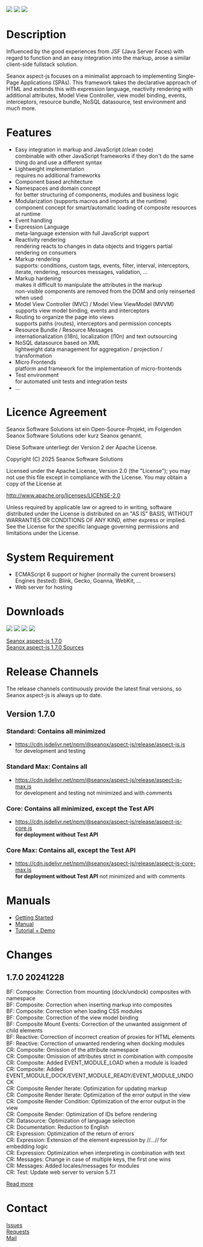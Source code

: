 <p>
  <a href="https://github.com/seanox/aspect-js/pulls"
    ><img src="https://img.shields.io/badge/development-active-green?style=for-the-badge"
  ></a>  
  <a href="https://github.com/seanox/aspect-js/issues"
    ><img src="https://img.shields.io/badge/maintenance-active-green?style=for-the-badge"
  ></a>
  <a href="http://seanox.de/contact"
    ><img src="https://img.shields.io/badge/support-active-green?style=for-the-badge"
  ></a>
</p>


# Description
Influenced by the good experiences from JSF (Java Server Faces) with regard to
function and an easy integration into the markup, arose a similar client-side
fullstack solution.

Seanox aspect-js focuses on a minimalist approach to implementing Single-Page
Applications (SPAs). This framework takes the declarative approach of HTML and
extends this with expression language, reactivity rendering with additional
attributes, Model View Controller, view model binding, events, interceptors,
resource bundle, NoSQL datasource, test environment and much more.


# Features
- Easy integration in markup and JavaScript (clean code)  
  combinable with other JavaScript frameworks if they don't do the same thing do
  and use a different syntax
- Lightweight implementation  
  requires no additional frameworks
- Component based architecture
- Namespaces and domain concept  
  for better structuring of components, modules and business logic
- Modularization (supports macros and imports at the runtime)  
  component concept for smart/automatic loading of composite resources at runtime
- Event handling
- Expression Language  
  meta-language extension with full JavaScript support
- Reactivity rendering  
  rendering reacts to changes in data objects and triggers partial rendering on
  consumers
- Markup rendering  
  supports: conditions, custom tags, events, filter, interval, interceptors,
  iterate, rendering, resources messages, validation, ...
- Markup hardening  
  makes it difficult to manipulate the attributes in the markup  
  non-visible components are removed from the DOM and only reinserted when used  
- Model View Controller (MVC) / Model View ViewModel (MVVM)  
  supports view model binding, events and interceptors 
- Routing to organize the page into views  
  supports paths (routes), interceptors and permission concepts
- Resource Bundle / Resource Messages  
  internationalization (i18n), localization (l10n) and text outsourcing 
- NoSQL datasource based on XML  
  lightweight data management for aggregation / projection / transformation
- Micro Frontends  
  platform and framework for the implementation of micro-frontends
- Test environment  
  for automated unit tests and integration tests
- ... 


# Licence Agreement
Seanox Software Solutions ist ein Open-Source-Projekt, im Folgenden
Seanox Software Solutions oder kurz Seanox genannt.

Diese Software unterliegt der Version 2 der Apache License.

Copyright (C) 2025 Seanox Software Solutions

Licensed under the Apache License, Version 2.0 (the "License"); you may not use
this file except in compliance with the License. You may obtain a copy of the
License at

http://www.apache.org/licenses/LICENSE-2.0

Unless required by applicable law or agreed to in writing, software distributed
under the License is distributed on an "AS IS" BASIS, WITHOUT WARRANTIES OR
CONDITIONS OF ANY KIND, either express or implied. See the License for the
specific language governing permissions and limitations under the License.


# System Requirement
- ECMAScript 6 support or higher (normally the current browsers)  
  Engines (tested): Blink, Gecko, Goanna, WebKit, ...  
- Web server for hosting


# Downloads
<p>
  <img src="https://img.shields.io/badge/Blink-tested-green?style=for-the-badge">
  <img src="https://img.shields.io/badge/Gecko-tested-green?style=for-the-badge">
  <img src="https://img.shields.io/badge/Goanna-tested-green?style=for-the-badge">
  <img src="https://img.shields.io/badge/WebKit-tested-green?style=for-the-badge">
</p>

[Seanox aspect-js 1.7.0](https://github.com/seanox/aspect-js/releases/download/1.7.0/aspect-js-1.7.0.zip)  
[Seanox aspect-js 1.7.0 Sources](https://github.com/seanox/aspect-js/archive/refs/tags/1.7.0.zip)


# Release Channels
The release channels continuously provide the latest final versions, so Seanox
aspect-js is always up to date.

## Version 1.7.0

### Standard: Contains all minimized
- https://cdn.jsdelivr.net/npm/@seanox/aspect-js/release/aspect-js.js  
  for development and testing

### Standard Max: Contains all
- https://cdn.jsdelivr.net/npm/@seanox/aspect-js/release/aspect-js-max.js  
  for development and testing not minimized and with comments

### Core: Contains all minimized, except the Test API
- https://cdn.jsdelivr.net/npm/@seanox/aspect-js/release/aspect-js-core.js  
  __for deployment without Test API__

### Core Max: Contains all, except the Test API
- https://cdn.jsdelivr.net/npm/@seanox/aspect-js/release/aspect-js-core-max.js  
  __for deployment without Test API__ not minimized and with comments


# Manuals
- [Getting Started](https://github.com/seanox/aspect-js/blob/master/manual/introduction.md#einf&uuml;hrung)
- [Manual](https://github.com/seanox/aspect-js/tree/master/manual/#readme)
- [Tutorial + Demo](https://github.com/seanox/aspect-js-tutorial#description)


# Changes
## 1.7.0 20241228  
BF: Composite: Correction from mounting (dock/undock) composites with namespace  
BF: Composite: Correction when inserting markup into composites  
BF: Composite: Correction when loading CSS modules  
BF: Composite: Correction of the view model binding  
BF: Composite Mount Events: Correction of the unwanted assignment of child elements  
BF: Reactive: Correction of incorrect creation of proxies for HTML elements  
BF: Reactive: Correction of unwanted rendering when docking modules  
CR: Composite: Omission of the attribute namespace  
CR: Composite: Omission of attributes strict in combination with composite  
CR: Composite: Added EVENT_MODULE_LOAD when a module is loaded  
CR: Composite: Added EVENT_MODULE_DOCK/EVENT_MODULE_READY/EVENT_MODULE_UNDOCK  
CR: Composite Render Iterate: Optimization for updating markup  
CR: Composite Render Iterate: Optimization of the error output in the view  
CR: Composite Render Condition: Optimization of the error output in the view  
CR: Composite Render: Optimization of IDs before rendering  
CR: Datasource: Optimization of language selection  
CR: Documentation: Reduction to English  
CR: Expression: Optimization of the return of errors  
CR: Expression: Extension of the element expression by //...// for embedding logic  
CR: Expression: Optimization when interpreting in combination with text  
CR: Messages: Change in case of multiple keys, the first one wins  
CR: Messages: Added locales/messages for modules  
CR: Test: Update web server to version 5.7.1  

[Read more](https://raw.githubusercontent.com/seanox/aspect-js/master/CHANGES)


# Contact
[Issues](https://github.com/seanox/aspect-js-tutorial/issues)  
[Requests](https://github.com/seanox/aspect-js-tutorial/pulls)  
[Mail](http://seanox.com/contact)

